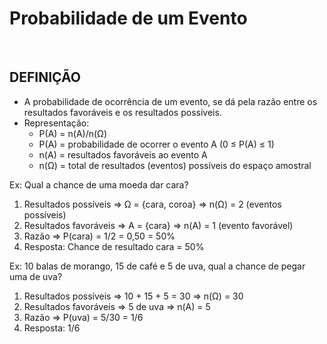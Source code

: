 # Probabilidade de um Evento

<br>

## DEFINIÇÃO
* A probabilidade de ocorrência de um evento, se dá pela razão entre os resultados favoráveis e os resultados possíveis.
* Representação:
  - P(A) = n(A)/n(Ω)
  - P(A) = probabilidade de ocorrer o evento A (0 ≤ P(A) ≤ 1)
  - n(A) = resultados favoráveis ao evento A
  - n(Ω) = total de resultados (eventos) possíveis do espaço amostral

Ex: Qual a chance de uma moeda dar cara?  

1. Resultados possíveis => Ω = {cara, coroa} => n(Ω) = 2 (eventos possíveis)
2. Resultados favoráveis => A = {cara} => n(A) = 1 (evento favorável)
3. Razão => P(cara) = 1/2 = 0,50 = 50%
4. Resposta: Chance de resultado cara = 50%

Ex: 10 balas de morango, 15 de café e 5 de uva, qual a chance de pegar uma de uva?

1. Resultados possíveis => 10 + 15 + 5 = 30 => n(Ω) = 30
2. Resultados favoráveis => 5 de uva => n(A) = 5
3. Razão => P(uva) = 5/30 = 1/6
4. Resposta: 1/6